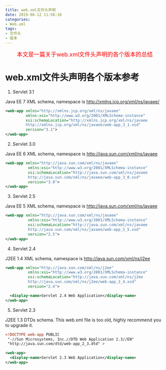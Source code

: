 ```yaml
---
title: web.xml文件头声明
date: 2019-06-12 11:58:16
categories:
- Web.xml
tags:
- 文件头
- 版本
---
```


<center><font size=4 color="red">本文是一篇关于web.xml文件头声明的各个版本的总结</font></center>

<!--more-->

#  web.xml文件头声明各个版本参考

1. Servlet 3.1

Java EE 7 XML schema, namespace is http://xmlns.jcp.org/xml/ns/javaee/

```xml
<web-app xmlns="http://xmlns.jcp.org/xml/ns/javaee"
         xmlns:xsi="http://www.w3.org/2001/XMLSchema-instance"
         xsi:schemaLocation="http://xmlns.jcp.org/xml/ns/javaee
         http://xmlns.jcp.org/xml/ns/javaee/web-app_3_1.xsd"
         version="3.1">
</web-app>
```

2. Servlet 3.0

Java EE 6 XML schema, namespace is http://java.sun.com/xml/ns/javaee

```xml
<web-app xmlns="http://java.sun.com/xml/ns/javaee"
          xmlns:xsi="http://www.w3.org/2001/XMLSchema-instance"
          xsi:schemaLocation="http://java.sun.com/xml/ns/javaee
          http://java.sun.com/xml/ns/javaee/web-app_3_0.xsd"
          version="3.0">
</web-app>
```

3. Servlet 2.5

Java EE 5 XML schema, namespace is http://java.sun.com/xml/ns/javaee

```xml
<web-app xmlns="http://java.sun.com/xml/ns/javaee"
          xmlns:xsi="http://www.w3.org/2001/XMLSchema-instance"
          xsi:schemaLocation="http://java.sun.com/xml/ns/javaee
          http://java.sun.com/xml/ns/javaee/web-app_2_5.xsd"
          version="2.5">
</web-app>
```

4. Servlet 2.4

J2EE 1.4 XML schema, namespace is http://java.sun.com/xml/ns/j2ee

```xml
<web-app xmlns="http://java.sun.com/xml/ns/j2ee"
          xmlns:xsi="http://www.w3.org/2001/XMLSchema-instance"
          xsi:schemaLocation="http://java.sun.com/xml/ns/j2ee
          http://java.sun.com/xml/ns/j2ee/web-app_2_4.xsd"
          version="2.4">

  <display-name>Servlet 2.4 Web Application</display-name>
</web-app>
```

5. Servlet 2.3

J2EE 1.3 DTDs schema. This web.xml file is too old, highly recommend you to upgrade it.

```xml
<!DOCTYPE web-app PUBLIC
 "-//Sun Microsystems, Inc.//DTD Web Application 2.3//EN"
 "http://java.sun.com/dtd/web-app_2_3.dtd" >

<web-app>
  <display-name>Servlet 2.3 Web Application</display-name>
</web-app>
```
